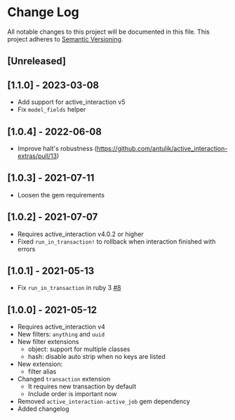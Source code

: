 # Change Log
All notable changes to this project will be documented in this file.
This project adheres to [Semantic Versioning](http://semver.org/).

## [Unreleased]

## [1.1.0] - 2023-03-08

- Add support for active_interaction v5
- Fix `model_fields` helper

## [1.0.4] - 2022-06-08

- Improve halt's robustness (https://github.com/antulik/active_interaction-extras/pull/13)

## [1.0.3] - 2021-07-11

- Loosen the gem requirements

## [1.0.2] - 2021-07-07

- Requires active_interaction v4.0.2 or higher
- Fixed `run_in_transaction!` to rollback when interaction finished with errors

## [1.0.1] - 2021-05-13

- Fix `run_in_transaction` in ruby 3 [#8](https://github.com/antulik/active_interaction-extras/pull/8)

## [1.0.0] - 2021-05-12

- Requires active_interaction v4
- New filters: `anything` and `uuid`
- New filter extensions
    - object: support for multiple classes 
    - hash: disable auto strip when no keys are listed
- New extension: 
    - filter alias
- Changed `transaction` extension
    - It requires new transaction by default
    - Include order is important now
- Removed `active_interaction-active_job` gem dependency
- Added changelog
